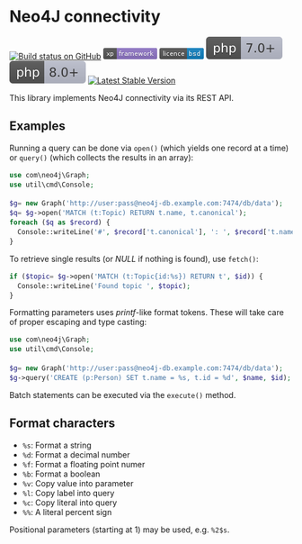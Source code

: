 Neo4J connectivity
==================

[![Build status on GitHub](https://github.com/xp-forge/neo4j/workflows/Tests/badge.svg)](https://github.com/xp-forge/neo4j/actions)
[![XP Framework Module](https://raw.githubusercontent.com/xp-framework/web/master/static/xp-framework-badge.png)](https://github.com/xp-framework/core)
[![BSD Licence](https://raw.githubusercontent.com/xp-framework/web/master/static/licence-bsd.png)](https://github.com/xp-framework/core/blob/master/LICENCE.md)
[![Requires PHP 7.0+](https://raw.githubusercontent.com/xp-framework/web/master/static/php-7_0plus.svg)](http://php.net/)
[![Supports PHP 8.0+](https://raw.githubusercontent.com/xp-framework/web/master/static/php-8_0plus.svg)](http://php.net/)
[![Latest Stable Version](https://poser.pugx.org/xp-forge/neo4j/version.png)](https://packagist.org/packages/xp-forge/neo4j)

This library implements Neo4J connectivity via its REST API.

Examples
--------
Running a query can be done via `open()` (which yields one record at a time) or `query()` (which collects the results in an array):

```php
use com\neo4j\Graph;
use util\cmd\Console;

$g= new Graph('http://user:pass@neo4j-db.example.com:7474/db/data');
$q= $g->open('MATCH (t:Topic) RETURN t.name, t.canonical');
foreach ($q as $record) {
  Console::writeLine('#', $record['t.canonical'], ': ', $record['t.name']);
}
```

To retrieve single results (or *NULL* if nothing is found), use `fetch()`:

```php
if ($topic= $g->open('MATCH (t:Topic{id:%s}) RETURN t', $id)) {
  Console::writeLine('Found topic ', $topic);
}
```

Formatting parameters uses *printf*-like format tokens. These will take care of proper escaping and type casting:

```php
use com\neo4j\Graph;
use util\cmd\Console;

$g= new Graph('http://user:pass@neo4j-db.example.com:7474/db/data');
$g->query('CREATE (p:Person) SET t.name = %s, t.id = %d', $name, $id);
```

Batch statements can be executed via the `execute()` method.

Format characters
-----------------

* `%s`: Format a string
* `%d`: Format a decimal number
* `%f`: Format a floating point numer
* `%b`: Format a boolean
* `%v`: Copy value into parameter
* `%l`: Copy label into query
* `%c`: Copy literal into query
* `%%`: A literal percent sign

Positional parameters (starting at 1) may be used, e.g. `%2$s`.
